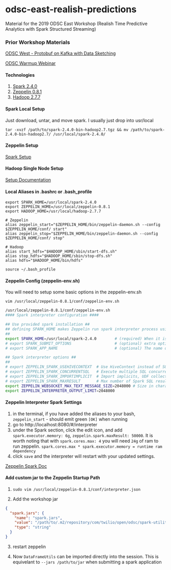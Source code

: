 # odsc-east-realish-predictions
Material for the 2019 ODSC East Workshop (Realish Time Predictive Analytics with Spark Structured Streaming)

### Prior Workshop Materials
[ODSC West - Protobuf on Kafka with Data Sketching](https://github.com/newfront/odsc-west-streaming-trends/tree/master/part3/streaming-trend-discovery)

[ODSC Warmup Webinar](https://github.com/newfront/odsc-east2019-warmup)

#### Technologies
1. [Spark 2.4.0](https://www.apache.org/dyn/closer.lua/spark/spark-2.4.0/spark-2.4.0-bin-hadoop2.7.tgz)
2. [Zeppelin 0.8.1](http://www.apache.org/dyn/closer.cgi/zeppelin/zeppelin-0.8.1/zeppelin-0.8.1-bin-netinst.tgz)
3. [Hadoop 2.7.7](https://www.apache.org/dyn/closer.cgi/hadoop/common/hadoop-2.7.7/hadoop-2.7.7.tar.gz)

#### Spark Local Setup
Just download, untar, and move spark. I usually just drop into usr/local

`tar -xvzf /path/to/spark-2.4.0-bin-hadoop2.7.tgz && mv /path/to/spark-2.4.0-bin-hadoop2.7/ /usr/local/spark-2.4.0/`

#### Zeppelin Setup
[Spark Setup](https://zeppelin.apache.org/docs/0.8.1/interpreter/spark.html)

#### Hadoop Single Node Setup
[Setup Documentation](http://hadoop.apache.org/docs/r2.7.7/hadoop-project-dist/hadoop-common/SingleCluster.html)

#### Local Aliases in .bashrc or .bash_profile
~~~
export SPARK_HOME=/usr/local/spark-2.4.0
export ZEPPELIN_HOME=/usr/local/zeppelin-0.8.1
export HADOOP_HOME=/usr/local/hadoop-2.7.7

# Zeppelin
alias zeppelin_start="$ZEPPELIN_HOME/bin/zeppelin-daemon.sh --config $ZEPPELIN_HOME/conf/ start"
alias zeppelin_stop="$ZEPPELIN_HOME/bin/zeppelin-daemon.sh --config $ZEPPELIN_HOME/conf/ stop"

# Hadoop
alias start_hdfs="$HADOOP_HOME/sbin/start-dfs.sh"
alias stop_hdfs="$HADOOP_HOME/sbin/stop-dfs.sh"
alias hdfs="$HADOOP_HOME/bin/hdfs"
~~~

```
source ~/.bash_profile
```

#### Zeppelin Config (zeppelin-env.sh)
You will need to setup some basic options in the zeppelin-env.sh

`vim /usr/local/zeppelin-0.8.1/conf/zeppelin-env.sh`
~~~bash
/usr/local/zeppelin-0.8.1/conf/zeppelin-env.sh
#### Spark interpreter configuration ####

## Use provided spark installation ##
## defining SPARK_HOME makes Zeppelin run spark interpreter process using spark-submit
##
export SPARK_HOME=/usr/local/spark-2.4.0        # (required) When it is defined, load it instead of Zeppelin embedded Spark libraries
# export SPARK_SUBMIT_OPTIONS                   # (optional) extra options to pass to spark submit. eg) "--driver-memory 512M --executor-memory 1G".
# export SPARK_APP_NAME                         # (optional) The name of spark application.

## Spark interpreter options ##
##
# export ZEPPELIN_SPARK_USEHIVECONTEXT  # Use HiveContext instead of SQLContext if set true. true by default.
# export ZEPPELIN_SPARK_CONCURRENTSQL   # Execute multiple SQL concurrently if set true. false by default.
# export ZEPPELIN_SPARK_IMPORTIMPLICIT  # Import implicits, UDF collection, and sql if set true. true by default.
# export ZEPPELIN_SPARK_MAXRESULT       # Max number of Spark SQL result to display. 1000 by default.
export ZEPPELIN_WEBSOCKET_MAX_TEXT_MESSAGE_SIZE=2048000 # Size in characters of the maximum text message to be received by websocket. Defaults to 1024000
export ZEPPELIN_INTERPRETER_OUTPUT_LIMIT=2048000
~~~

#### Zeppelin Interpreter Spark Settings
1. in the terminal, if you have added the aliases to your bash, `zeppelin_start` - should emit green `[OK]` when running
2. go to http://localhost:8080/#/interpreter
3. under the Spark section, click the edit icon, and add `spark.executor.memory: 6g`, `zeppelin.spark.maxResult: 50000`. It is worth noting that with `spark.cores.max: 4` you will need `24g` of ram to run zeppelin. `spark.cores.max * spark.executor.memory = runtime ram dependency`
4. click `save` and the interpreter will restart with your updated settings.

[Zeppelin Spark Doc](https://zeppelin.apache.org/docs/0.8.1/interpreter/spark.html)

#### Add custom jar to the Zeppelin Startup Path
1. `sudo vim /usr/local/zeppelin-0.8.1/conf/interpreter.json`

2. Add the workshop jar
~~~json
{
  "spark.jars": {
    "name": "spark.jars",
    "value": "/path/to/.m2/repository/com/twilio/open/odsc/spark-utilities/0.1.0-SNAPSHOT/spark-utilities-0.1.0-SNAPSHOT.jar",
    "type": "string"
  }
}
~~~

3. restart zeppelin

4. Now `DataFrameUtils` can be imported directly into the session. This is equivelant to `--jars /path/to/jar` when submitting a spark application
